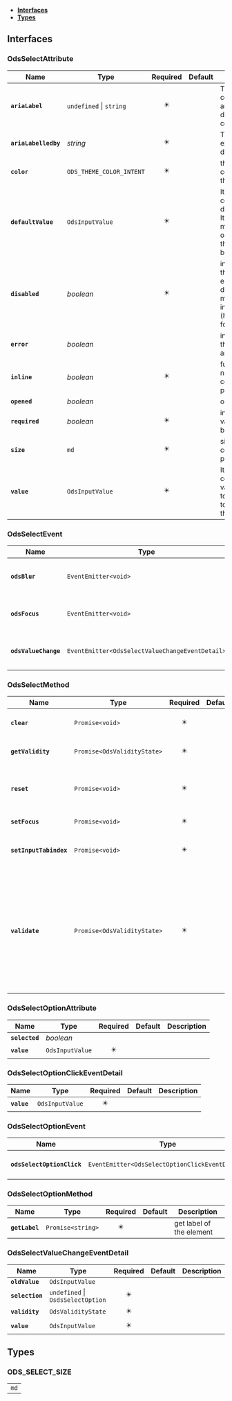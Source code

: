 * [**Interfaces**](#interfaces)
* [**Types**](#types)

## Interfaces

### OdsSelectAttribute
|Name | Type | Required | Default | Description|
|---|---|:---:|---|---|
|**`ariaLabel`** | `undefined` \| `string` | ✴️ |  | The corresponding aria-label describing its content|
|**`ariaLabelledby`** | _string_ | ✴️ |  | The id to an external description|
|**`color`** | `ODS_THEME_COLOR_INTENT` | ✴️ |  | the primary color of the theme|
|**`defaultValue`** | `OdsInputValue` | ✴️ |  | Its corresponding default value. It needs to match with one option so the option will be selected|
|**`disabled`** | _boolean_ | ✴️ |  | indicates if the select is entirely disabled.it means no interactions (hover, click, focus, etc)|
|**`error`** | _boolean_ |  |  | indicates if the select has an error.|
|**`inline`** | _boolean_ | ✴️ |  | full width or not: see component principles|
|**`opened`** | _boolean_ |  |  | opened or not|
|**`required`** | _boolean_ | ✴️ |  | indicates if a value has to be selected|
|**`size`** | `md` | ✴️ |  | size: see component principles|
|**`value`** | `OdsInputValue` | ✴️ |  | Its corresponding value. It needs to correspond to the value of the option|

### OdsSelectEvent
|Name | Type | Required | Default | Description|
|---|---|:---:|---|---|
|**`odsBlur`** | `EventEmitter<void>` | ✴️ |  | Event triggered on select blur|
|**`odsFocus`** | `EventEmitter<void>` | ✴️ |  | Event triggered on select focus|
|**`odsValueChange`** | `EventEmitter<OdsSelectValueChangeEventDetail>` | ✴️ |  | Emitted when the value has changed|

### OdsSelectMethod
|Name | Type | Required | Default | Description|
|---|---|:---:|---|---|
|**`clear`** | `Promise<void>` | ✴️ |  | erase the current selection|
|**`getValidity`** | `Promise<OdsValidityState>` | ✴️ |  | get the validity state|
|**`reset`** | `Promise<void>` | ✴️ |  | reset the value to the initial one (default value)|
|**`setFocus`** | `Promise<void>` | ✴️ |  | focus the element|
|**`setInputTabindex`** | `Promise<void>` | ✴️ |  | set tab index on the component|
|**`validate`** | `Promise<OdsValidityState>` | ✴️ |  | check that the select is valid or not.In case of required field, the validation will check the entered valueand set the field in error if it is not fulfilled|

### OdsSelectOptionAttribute
|Name | Type | Required | Default | Description|
|---|---|:---:|---|---|
|**`selected`** | _boolean_ |  |  | |
|**`value`** | `OdsInputValue` | ✴️ |  | |

### OdsSelectOptionClickEventDetail
|Name | Type | Required | Default | Description|
|---|---|:---:|---|---|
|**`value`** | `OdsInputValue` | ✴️ |  | |

### OdsSelectOptionEvent
|Name | Type | Required | Default | Description|
|---|---|:---:|---|---|
|**`odsSelectOptionClick`** | `EventEmitter<OdsSelectOptionClickEventDetail>` | ✴️ |  | the select value changed|

### OdsSelectOptionMethod
|Name | Type | Required | Default | Description|
|---|---|:---:|---|---|
|**`getLabel`** | `Promise<string>` | ✴️ |  | get label of the element|

### OdsSelectValueChangeEventDetail
|Name | Type | Required | Default | Description|
|---|---|:---:|---|---|
|**`oldValue`** | `OdsInputValue` |  |  | |
|**`selection`** | `undefined` \| `OsdsSelectOption` | ✴️ |  | |
|**`validity`** | `OdsValidityState` | ✴️ |  | |
|**`value`** | `OdsInputValue` | ✴️ |  | |

## Types

### ODS_SELECT_SIZE
|  |
|:---:|
| `md` |